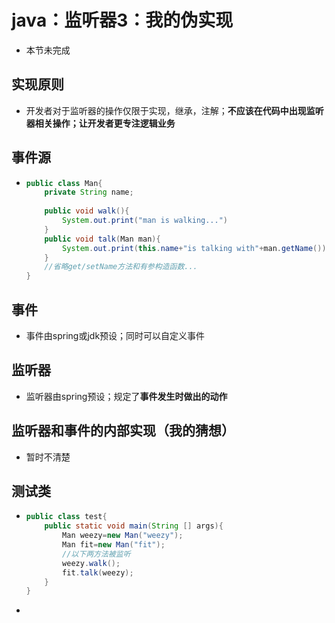 # java：监听器3：我的伪实现



* 本节未完成

## 实现原则

* 开发者对于监听器的操作仅限于实现，继承，注解；**不应该在代码中出现监听器相关操作；让开发者更专注逻辑业务**

## 事件源

* ```java
  public class Man{
      private String name;
      
      public void walk(){
          System.out.print("man is walking...")
      }
      public void talk(Man man){
          System.out.print(this.name+"is talking with"+man.getName())
      }
      //省略get/setName方法和有参构造函数...
  }
  ```

## 事件

* 事件由spring或jdk预设；同时可以自定义事件

## 监听器

* 监听器由spring预设；规定了**事件发生时做出的动作**

## 监听器和事件的内部实现（我的猜想）

* 暂时不清楚

## 测试类

* ```java
  public class test{
      public static void main(String [] args){
          Man weezy=new Man("weezy");
          Man fit=new Man("fit");
          //以下两方法被监听
          weezy.walk();
          fit.talk(weezy);
      }
  }
  ```

* 